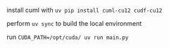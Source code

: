 

install cuml with `uv pip install cuml-cu12 cudf-cu12`

perform `uv sync` to build the local environment

run `CUDA_PATH=/opt/cuda/ uv run main.py`